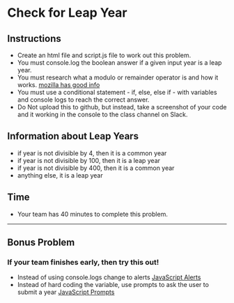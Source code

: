 # Check for Leap Year
## Instructions
* Create an html file and script.js file to work out this problem.
* You must console.log the boolean answer if a given input year is a leap year.
* You must research what a modulo or remainder operator is and how it works. [mozilla has good info](https://developer.mozilla.org/en-US/docs/Web/JavaScript/Reference/Operators/Remainder)
* You must use a conditional statement - if, else, else if - with variables and console logs to reach the correct answer.
* Do Not upload this to github, but instead, take a screenshot of your code and it working in the console to the class channel on Slack.

## Information about Leap Years 
* if year is not divisible by 4, then it is a common year
* if year is not divisible by 100, then it is a leap year
* if year is not divisible by 400, then it is a common year
* anything else, it is a leap year

## Time
* Your team has 40 minutes to complete this problem.

___

## Bonus Problem
### If your team finishes early, then try this out!
* Instead of using console.logs change to alerts [JavaScript Alerts](https://developer.mozilla.org/en-US/docs/Web/API/Window/alert)
* Instead of hard coding the variable, use prompts to ask the user to submit a year [JavaScript Prompts](https://developer.mozilla.org/en-US/docs/Web/API/Window/prompt)

